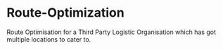 # Route-Optimization
Route Optimisation for a Third Party Logistic Organisation which has got multiple locations to cater to. 
